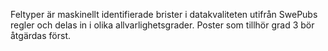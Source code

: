 Feltyper är maskinellt identifierade brister i datakvaliteten utifrån SwePubs regler och delas in i olika allvarlighetsgrader. Poster som tillhör grad 3 bör åtgärdas först. 



